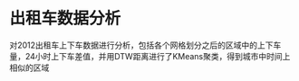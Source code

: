 出租车数据分析
========
  对2012出租车上下车数据进行分析，包括各个网格划分之后的区域中的上下车量，24小时上下车差值，并用DTW距离进行了KMeans聚类，得到城市中时间上相似的区域
